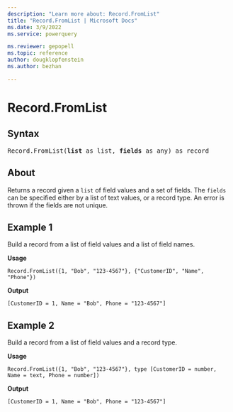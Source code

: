 ```yaml
---
description: "Learn more about: Record.FromList"
title: "Record.FromList | Microsoft Docs"
ms.date: 3/9/2022
ms.service: powerquery

ms.reviewer: gepopell
ms.topic: reference
author: dougklopfenstein
ms.author: bezhan

---
```

# Record.FromList

## Syntax

<pre>
Record.FromList(<b>list</b> as list, <b>fields</b> as any) as record
</pre>
  
## About

Returns a record given a `list` of field values and a set of fields. The `fields` can be specified either by a list of text values, or a record type. An error is thrown if the fields are not unique.

## Example 1

Build a record from a list of field values and a list of field names.

**Usage**

```powerquery-m
Record.FromList({1, "Bob", "123-4567"}, {"CustomerID", "Name", "Phone"})
```

**Output**

`[CustomerID = 1, Name = "Bob", Phone = "123-4567"]`

## Example 2

Build a record from a list of field values and a record type.

**Usage**

```powerquery-m
Record.FromList({1, "Bob", "123-4567"}, type [CustomerID = number, Name = text, Phone = number])
```

**Output**

`[CustomerID = 1, Name = "Bob", Phone = "123-4567"]`
